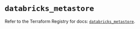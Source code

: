 # `databricks_metastore`

Refer to the Terraform Registry for docs: [`databricks_metastore`](https://registry.terraform.io/providers/databricks/databricks/1.55.0/docs/resources/metastore).
